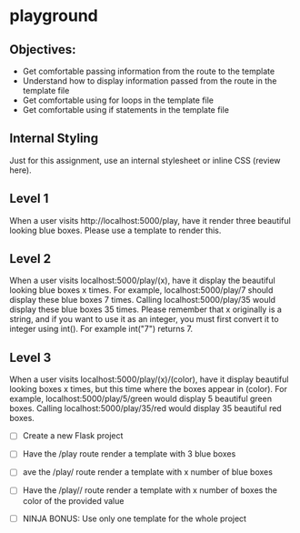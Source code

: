 # playground

## Objectives:

- Get comfortable passing information from the route to the template
- Understand how to display information passed from the route in the template file
- Get comfortable using for loops in the template file
- Get comfortable using if statements in the template file

## Internal Styling

Just for this assignment, use an internal stylesheet or inline CSS (review here).

## Level 1

When a user visits http://localhost:5000/play, have it render three beautiful looking blue boxes. Please use a template to render this. 

## Level 2

When a user visits localhost:5000/play/(x), have it display the beautiful looking blue boxes x times. For example, localhost:5000/play/7 should display these blue boxes 7 times. Calling localhost:5000/play/35 would display these blue boxes 35 times. Please remember that x originally is a string, and if you want to use it as an integer, you must first convert it to integer using int(). For example int("7") returns 7. 

## Level 3

When a user visits localhost:5000/play/(x)/(color), have it display beautiful looking boxes x times, but this time where the boxes appear in (color). For example, localhost:5000/play/5/green would display 5 beautiful green boxes. Calling localhost:5000/play/35/red would display 35 beautiful red boxes. 

- [ ] Create a new Flask project

- [ ] Have the /play route render a template with 3 blue boxes

- [ ] ave the /play/<x> route render a template with x number of blue boxes

- [ ] Have the /play/<x>/<color> route render a template with x number of boxes the color of the provided value

- [ ] NINJA BONUS: Use only one template for the whole project
